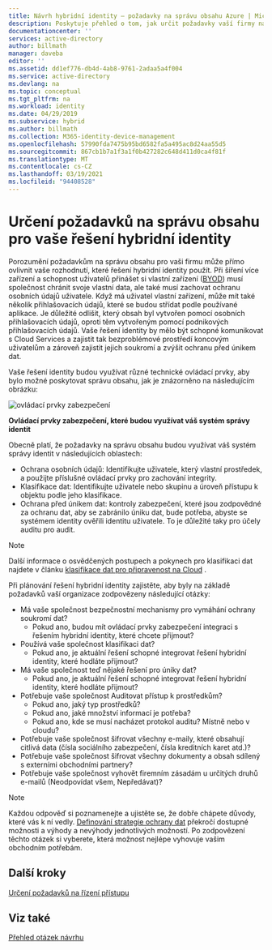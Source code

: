 ```yaml
---
title: Návrh hybridní identity – požadavky na správu obsahu Azure | Microsoft Docs
description: Poskytuje přehled o tom, jak určit požadavky vaší firmy na správu obsahu. Když má uživatel vlastní zařízení, může mít také několik přihlašovacích údajů, které se budou střídat podle používané aplikace. Je důležité odlišit, který obsah byl vytvořen pomocí osobních přihlašovacích údajů, oproti těm vytvořeným pomocí podnikových přihlašovacích údajů. Vaše řešení identity by mělo být schopné komunikovat s Cloud Services a zajistit tak bezproblémové prostředí koncovým uživatelům a zároveň zajistit jejich soukromí a zvýšit ochranu před únikem dat.
documentationcenter: ''
services: active-directory
author: billmath
manager: daveba
editor: ''
ms.assetid: dd1ef776-db4d-4ab8-9761-2adaa5a4f004
ms.service: active-directory
ms.devlang: na
ms.topic: conceptual
ms.tgt_pltfrm: na
ms.workload: identity
ms.date: 04/29/2019
ms.subservice: hybrid
ms.author: billmath
ms.collection: M365-identity-device-management
ms.openlocfilehash: 57990fda7475b95bd6582fa5a495ac8d24aa55d5
ms.sourcegitcommit: 867cb1b7a1f3a1f0b427282c648d411d0ca4f81f
ms.translationtype: MT
ms.contentlocale: cs-CZ
ms.lasthandoff: 03/19/2021
ms.locfileid: "94408528"
---
```

# <a name="determine-content-management-requirements-for-your-hybrid-identity-solution"></a>Určení požadavků na správu obsahu pro vaše řešení hybridní identity
Porozumění požadavkům na správu obsahu pro vaši firmu může přímo ovlivnit vaše rozhodnutí, které řešení hybridní identity použít. Při šíření více zařízení a schopnost uživatelů přinášet si vlastní zařízení ([BYOD](/mem/intune/fundamentals/byod-technology-decisions)) musí společnost chránit svoje vlastní data, ale také musí zachovat ochranu osobních údajů uživatele. Když má uživatel vlastní zařízení, může mít také několik přihlašovacích údajů, které se budou střídat podle používané aplikace. Je důležité odlišit, který obsah byl vytvořen pomocí osobních přihlašovacích údajů, oproti těm vytvořeným pomocí podnikových přihlašovacích údajů. Vaše řešení identity by mělo být schopné komunikovat s Cloud Services a zajistit tak bezproblémové prostředí koncovým uživatelům a zároveň zajistit jejich soukromí a zvýšit ochranu před únikem dat. 

Vaše řešení identity budou využívat různé technické ovládací prvky, aby bylo možné poskytovat správu obsahu, jak je znázorněno na následujícím obrázku:

![ovládací prvky zabezpečení](./media/plan-hybrid-identity-design-considerations/securitycontrols.png)

**Ovládací prvky zabezpečení, které budou využívat váš systém správy identit**

Obecně platí, že požadavky na správu obsahu budou využívat váš systém správy identit v následujících oblastech:

* Ochrana osobních údajů: Identifikujte uživatele, který vlastní prostředek, a použijte příslušné ovládací prvky pro zachování integrity.
* Klasifikace dat: Identifikujte uživatele nebo skupinu a úroveň přístupu k objektu podle jeho klasifikace. 
* Ochrana před únikem dat: kontroly zabezpečení, které jsou zodpovědné za ochranu dat, aby se zabránilo úniku dat, bude potřeba, abyste se systémem identity ověřili identitu uživatele. To je důležité taky pro účely auditu pro audit.

> [!NOTE]
> Další informace o osvědčených postupech a pokynech pro klasifikaci dat najdete v článku [klasifikace dat pro připravenost na Cloud](https://download.microsoft.com/download/0/A/3/0A3BE969-85C5-4DD2-83B6-366AA71D1FE3/Data-Classification-for-Cloud-Readiness.pdf) .
> 
> 

Při plánování řešení hybridní identity zajistěte, aby byly na základě požadavků vaší organizace zodpovězeny následující otázky:

* Má vaše společnost bezpečnostní mechanismy pro vymáhání ochrany soukromí dat?
  * Pokud ano, budou mít ovládací prvky zabezpečení integraci s řešením hybridní identity, které chcete přijmout?
* Používá vaše společnost klasifikaci dat?
  * Pokud ano, je aktuální řešení schopné integrovat řešení hybridní identity, které hodláte přijmout?
* Má vaše společnost teď nějaké řešení pro úniky dat? 
  * Pokud ano, je aktuální řešení schopné integrovat řešení hybridní identity, které hodláte přijmout?
* Potřebuje vaše společnost Auditovat přístup k prostředkům?
  * Pokud ano, jaký typ prostředků?
  * Pokud ano, jaké množství informací je potřeba?
  * Pokud ano, kde se musí nacházet protokol auditu? Místně nebo v cloudu?
* Potřebuje vaše společnost šifrovat všechny e-maily, které obsahují citlivá data (čísla sociálního zabezpečení, čísla kreditních karet atd.)?
* Potřebuje vaše společnost šifrovat všechny dokumenty a obsah sdílený s externími obchodními partnery?
* Potřebuje vaše společnost vyhovět firemním zásadám u určitých druhů e-mailů (Neodpovídat všem, Nepředávat)?

> [!NOTE]
> Každou odpověď si poznamenejte a ujistěte se, že dobře chápete důvody, které vás k ní vedly. [Definování strategie ochrany dat](plan-hybrid-identity-design-considerations-data-protection-strategy.md) překročí dostupné možnosti a výhody a nevýhody jednotlivých možností.  Po zodpovězení těchto otázek si vyberete, která možnost nejlépe vyhovuje vašim obchodním potřebám.
> 
> 

## <a name="next-steps"></a>Další kroky
[Určení požadavků na řízení přístupu](plan-hybrid-identity-design-considerations-accesscontrol-requirements.md)

## <a name="see-also"></a>Viz také
[Přehled otázek návrhu](plan-hybrid-identity-design-considerations-overview.md)